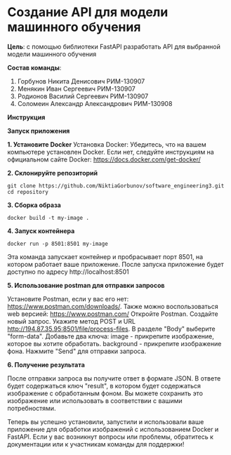 # Создание API для модели машинного обучения

**Цель**: с помощью библиотеки FastAPI разработать API для выбранной модели машинного обучения

**Состав команды**:

1. Горбунов Никита Денисович РИМ-130907
2. Менякин Иван Сергеевич РИМ-130907
3. Родионов Василий Сергеевич РИМ-130907
4. Соломеин Александр Александрович РИМ-130908

**Инструкция**

**Запуск приложения**

**1. Установите Docker**
Установка Docker:
Убедитесь, что на вашем компьютере установлен Docker. Если нет, следуйте инструкциям на официальном сайте Docker: https://docs.docker.com/get-docker/

**2. Склонируйте репозиторий**
```
git clone https://github.com/NiktiaGorbunov/software_engineering3.git
cd repository
```
**3. Cборка образа**
```
docker build -t my-image .
```
**4. Запуск контейнера**
```
docker run -p 8501:8501 my-image
```
Эта команда запускает контейнер и пробрасывает порт 8501, на котором работает ваше приложение. После запуска приложение будет доступно по адресу http://localhost:8501

**5. Использование postman для отправки запросов**

Установите Postman, если у вас его нет: https://www.postman.com/downloads/. Также можно воспользоваться web версией: https://www.postman.com/
Откройте Postman.
Создайте новый запрос.
Укажите метод POST и URL http://194.87.35.95:8501/file/process-files.
В разделе "Body" выберите "form-data".
Добавьте два ключа:
image - прикрепите изображение, которое вы хотите обработать.
background - прикрепите изображение фона.
Нажмите "Send" для отправки запроса.

**6. Получение результата**

После отправки запроса вы получите ответ в формате JSON. В ответе будет содержаться ключ "result", в котором будет содержаться изображение с обработанным фоном.
Вы можете сохранить это изображение или использовать в соответствии с вашими потребностями.

Теперь вы успешно установили, запустили и использовали ваше приложение для обработки изображений с использованием Docker и FastAPI. Если у вас возникнут вопросы или проблемы, обратитесь к документации или к участникам команды для поддержки!
